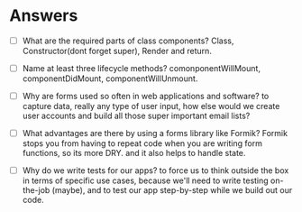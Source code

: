 # Answers

- [ ] What are the required parts of class components?
    Class, Constructor(dont forget super), Render and return. 

- [ ] Name at least three lifecycle methods?
    comonponentWillMount, componentDidMount, componentWillUnmount.

- [ ] Why are forms used so often in web applications and software?
    to capture data, really any type of user input, how else would we create user accounts and build all those super important email lists?

- [ ] What advantages are there by using a forms library like Formik?
    Formik stops you from having to repeat code when you are writing form functions, so its more DRY. and it also helps to handle state. 

- [ ] Why do we write tests for our apps?
    to force us to think outside the box in terms of specific use cases, because we'll need to write testing on-the-job (maybe), and to test our app step-by-step while we build out our code.
    